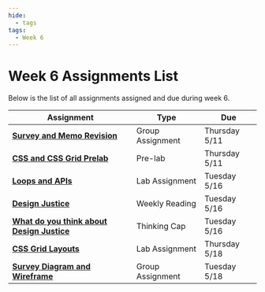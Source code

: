 ```yaml
---
hide:
  - tags
tags:
  - Week 6
---
```

# Week 6 Assignments List

Below is the list of all assignments assigned and due during week 6.

|Assignment|Type|Due|
|-----------|----|---|
|[**Survey and Memo Revision**](./week4/group_assignment.md)|Group Assignment|Thursday 5/11|
|[**CSS and CSS Grid Prelab**](./week6/prelab.md)|Pre-lab|Thursday 5/11|
|[**Loops and APIs**](../week5/lab_assignment.md)|Lab Assignment|Tuesday 5/16|
|[**Design Justice**](reading.md)|Weekly Reading|Tuesday 5/16|
|[**What do you think about Design Justice**](thinking_cap.md)|Thinking Cap|Tuesday 5/16|
|[**CSS Grid Layouts**](lab_assignment.md)|Lab Assignment|Thursday 5/18|
|[**Survey Diagram and Wireframe**](group_assignment.md)|Group Assignment|Tuesday 5/18|
